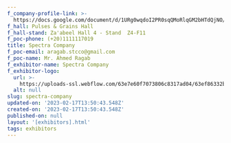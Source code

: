 ```yaml
---
f_company-profile-link: >-
  https://docs.google.com/document/d/1URg0wqdoI2PR0sqQMoRlqGM2bHTdQjNO/edit?usp=share_link&ouid=111844397792848099856&rtpof=true&sd=true
f_hall: Pulses & Grains Hall
f_hall-stand: Za'abeel Hall 4 - Stand  Z4-F11
f_poc-phone: (+20)1111117019
title: Spectra Company
f_poc-email: aragab.stcco@gmail.com
f_poc-name: Mr. Ahmed Ragab
f_exhibitor-name: Spectra Company
f_exhibitor-logo:
  url: >-
    https://uploads-ssl.webflow.com/63e7e60f7073806c8317ad04/63ef86332b9892de32f305b6_YmU1Mg.png
  alt: null
slug: spectra-company
updated-on: '2023-02-17T13:50:43.548Z'
created-on: '2023-02-17T13:50:43.548Z'
published-on: null
layout: '[exhibitors].html'
tags: exhibitors
---
```



